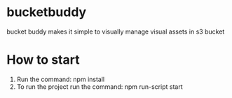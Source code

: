 # bucketbuddy

bucket buddy makes it simple to visually manage visual assets in s3 bucket

# How to start

1. Run the command: npm install
2. To run the project run the command: npm run-script start
